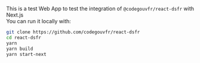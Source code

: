 This is a test Web App to test the integration of `@codegouvfr/react-dsfr` with Next.js  
You can run it locally with:

```bash
git clone https://github.com/codegouvfr/react-dsfr
cd react-dsfr
yarn
yarn build
yarn start-next
```

